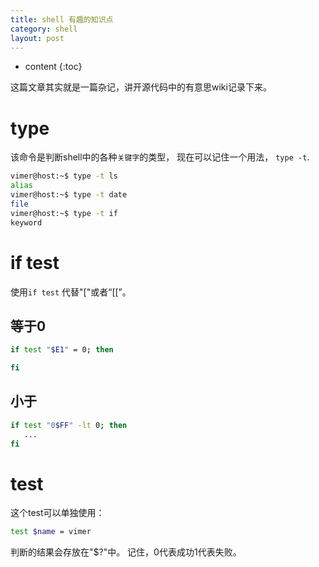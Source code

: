 ```yaml
---
title: shell 有趣的知识点
category: shell
layout: post
---
```

* content
{:toc}

这篇文章其实就是一篇杂记，讲开源代码中的有意思wiki记录下来。

# type

该命令是判断shell中的各种`关键字`的类型， 现在可以记住一个用法， `type -t`.

```bash
vimer@host:~$ type -t ls
alias
vimer@host:~$ type -t date 
file
vimer@host:~$ type -t if
keyword
```

# if test

使用`if test` 代替"["或者“[[”。

## 等于0

```bash
if test "$E1" = 0; then

fi
```

## 小于

```bash
if test "0$FF" -lt 0; then
   ...
fi
```

# test

这个test可以单独使用：

```bash
test $name = vimer
```
判断的结果会存放在"$?"中。 记住，0代表成功1代表失败。
